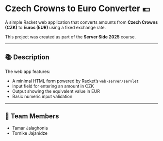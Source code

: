 # Czech Crowns to Euro Converter 💶

A simple Racket web application that converts amounts from **Czech Crowns (CZK)** to **Euros (EUR)** using a fixed exchange rate.

This project was created as part of the **Server Side 2025** course.

---

## 📚 Description

The web app features:

- A minimal HTML form powered by Racket’s `web-server/servlet`
- Input field for entering an amount in CZK
- Output showing the equivalent value in EUR
- Basic numeric input validation

---

## 👥 Team Members

- Tamar Jalaghonia  
- Tornike Jajanidze
